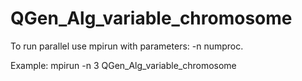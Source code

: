 # QGen_Alg_variable_chromosome

To run parallel use mpirun
with parameters: -n numproc.

Example: mpirun -n 3 QGen_Alg_variable_chromosome